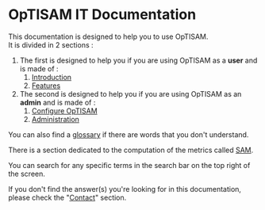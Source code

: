 # OpTISAM IT Documentation

This documentation is designed to help you to use OpTISAM.  
It is divided in 2 sections : 

1. The first is designed to help you if you are using OpTISAM as a **user** and is made of :
	1. [Introduction](pages/presentation/whatIs)
	2. [Features](pages/exploring/parkInventory/presentation)
2. The second is designed to help you if you are using OpTISAM as an **admin** and is made of :
	1. [Configure OpTISAM](pages/configure/createEquipmentTypes)
	2. [Administration](pages/managing/equipmentsManagement)

You can also find a [glossary](pages/glossary) if there are words that you don't understand.

There is a section dedicated to the computation of the metrics called [SAM](pages/sam/ibm).

You can search for any specific terms in the search bar on the top right of the screen.  

If you don't find the answer(s) you're looking for in this documentation, please check the "[Contact](pages/contact)" section.
